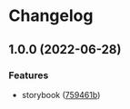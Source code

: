 # Changelog

## 1.0.0 (2022-06-28)


### Features

* storybook ([759461b](https://github.com/kiqr/react/commit/759461be29673918e080bb293ccdd28e8f9a82e4))
